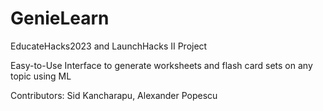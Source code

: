 # GenieLearn
EducateHacks2023 and LaunchHacks II Project

Easy-to-Use Interface to generate worksheets and flash card sets on any topic using ML

Contributors: Sid Kancharapu, Alexander Popescu
